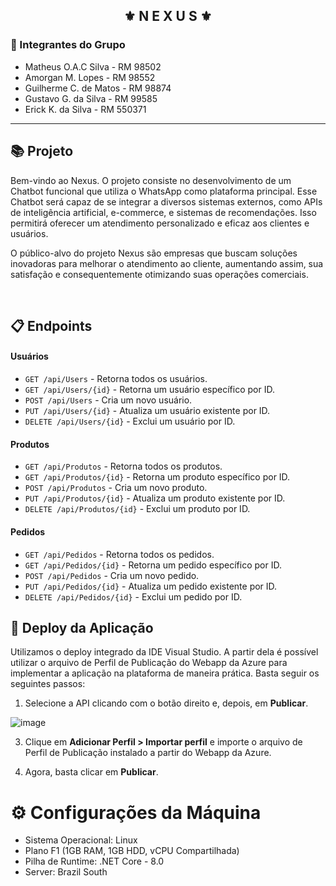 
<div align="center">
   <h2>⚜️ N E X U S ⚜️</h2>
</div>

<h3>👥 Integrantes do Grupo</h3>

- Matheus O.A.C Silva - RM 98502
- Amorgan M. Lopes - RM 98552
- Guilherme C. de Matos - RM 98874
- Gustavo G. da Silva - RM 99585
- Erick K. da Silva - RM 550371

- --------------------------------------------------
## 📚 Projeto 

<p>Bem-vindo ao Nexus. O projeto consiste no desenvolvimento de um Chatbot funcional que utiliza o WhatsApp como plataforma principal. Esse Chatbot será capaz de se integrar a diversos sistemas externos, como APIs de inteligência artificial, e-commerce, e sistemas de recomendações. Isso permitirá oferecer um atendimento personalizado e eficaz aos clientes e usuários.</p>
<p>O público-alvo do projeto Nexus são empresas que buscam soluções inovadoras para melhorar o atendimento ao cliente, aumentando assim, sua satisfação e consequentemente otimizando suas operações comerciais.</p>

<br/>

## 📋 Endpoints

#### **Usuários**
- `GET /api/Users` - Retorna todos os usuários.
- `GET /api/Users/{id}` - Retorna um usuário específico por ID.
- `POST /api/Users` - Cria um novo usuário.
- `PUT /api/Users/{id}` - Atualiza um usuário existente por ID.
- `DELETE /api/Users/{id}` - Exclui um usuário por ID.

#### **Produtos**
- `GET /api/Produtos` - Retorna todos os produtos.
- `GET /api/Produtos/{id}` - Retorna um produto específico por ID.
- `POST /api/Produtos` - Cria um novo produto.
- `PUT /api/Produtos/{id}` - Atualiza um produto existente por ID.
- `DELETE /api/Produtos/{id}` - Exclui um produto por ID.

#### **Pedidos**
- `GET /api/Pedidos` - Retorna todos os pedidos.
- `GET /api/Pedidos/{id}` - Retorna um pedido específico por ID.
- `POST /api/Pedidos` - Cria um novo pedido.
- `PUT /api/Pedidos/{id}` - Atualiza um pedido existente por ID.
- `DELETE /api/Pedidos/{id}` - Exclui um pedido por ID.


## 🚀 Deploy da Aplicação
Utilizamos o deploy integrado da IDE Visual Studio. A partir dela é possível utilizar o arquivo de Perfil de Publicação do Webapp da Azure para implementar a aplicação na plataforma de maneira prática.
Basta seguir os seguintes passos: 

1. Selecione a API clicando com o botão direito e, depois, em **Publicar**.
   
![image](https://github.com/user-attachments/assets/283210ac-b7a6-49f1-afa1-2ef59e96c561)

3. Clique em **Adicionar Perfil > Importar perfil** e importe o arquivo de Perfil de Publicação instalado a partir do Webapp da Azure.

4. Agora, basta clicar em **Publicar**.


# ⚙ Configurações da Máquina
- Sistema Operacional: Linux
- Plano F1 (1GB RAM, 1GB HDD, vCPU Compartilhada)
- Pilha de Runtime: .NET Core - 8.0
- Server: Brazil South
